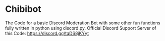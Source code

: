 # Chibibot
The Code for a basic Discord Moderation Bot with some other fun functions fully written in python using discord.py.
Official Discord Support Server of this Code:
https://discord.gg/tqDS8jKYyt
